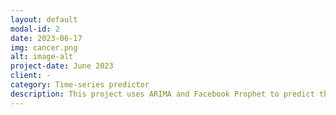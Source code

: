 ```yaml
---
layout: default
modal-id: 2
date: 2023-06-17
img: cancer.png
alt: image-alt
project-date: June 2023
client: -
category: Time-series predictor
description: This project uses ARIMA and Facebook Prophet to predict the number of new cancer diagnoses in the US over 4 years. Training data was pulled from the CDC.
---
```

